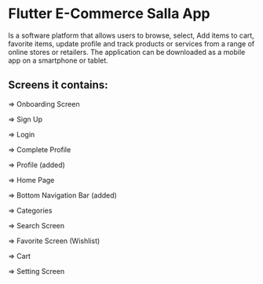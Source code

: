 # Flutter E-Commerce Salla App

Is a software platform that allows users to browse, select, Add items to cart, favorite items, update profile and track products or services from a range of online stores or retailers. The application can be downloaded as a mobile app on a smartphone or tablet.

## Screens it contains:

=> Onboarding Screen

=> Sign Up

=> Login

=> Complete Profile

=> Profile (added)

=> Home Page

=> Bottom Navigation Bar (added)

=> Categories

=> Search Screen

=> Favorite Screen (Wishlist)

=> Cart

=> Setting Screen

